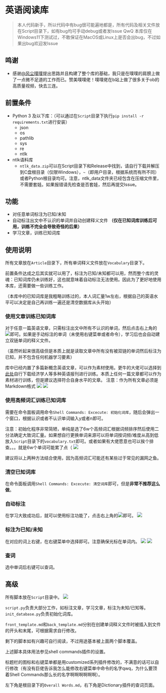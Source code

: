# 英语阅读库
> 本人代码新手，所以代码中有bug很可能遍地都是，所有代码及相关文件放在Script目录下，如有bug均可手动debug或者发Issue QwQ
> 本库仅在Windows11下测试过，不敢保证在MacOS或Linux上是否会出bug，不过如果出bug欢迎发Issue
## 鸣谢
- 感谢[@风尘噗噗](https://space.bilibili.com/67214698)提出思路并且构建了整个库的基础，我只是在噗噗的肩膀上做了一点微不足道的工作而已。赞美噗噗佬！噗噗佬在b站上做了很多关于ob的高质量视频，快去三连。
## 前置条件
- Python 3 及以下库：（可以通过在`Script`目录下执行`pip install -r requirements.txt`进行安装）
	- json
	- os
	- pathlib
	- sys
	- re
	- ntlk
- ntlk语料库
	- `ntlk_data.zip`可以在Script目录下和Release中找到，请自行下载并解压到C盘根目录（仅限Windows），`~`（即用户目录，根据系统而有所不同）或者Python根目录均可。注意，ntlk_data文件夹已经包含在压缩文件里，不需要套娃。如果报错请先检查是否套娃，然后再提交Issue。
## 功能
- 对任意单词标注为已知/未知
- 自动标注出文中不认识的单词并自动创建释义文件 **（仅在已知词库训练后可用，训练不完全会导致奇怪的后果）**
- 学习文章，训练已知词库
## 使用说明
所有文章放在`Article`目录下，所有单词释义文件放在`Vocabulary`目录下。

前置条件达成之后其实就可以用了，标注为已知/未知都可以用，然而整个库的灵魂：已知词库仍未训练好，这也就意味着自动标注无法使用。因此为了更好地使用本库，还需要做一些训练工作。

（本库中的已知词库是我粗略训练过的，本人词汇量1w左右，根据自己的英语水平可以决定是自己再训练一遍还是清空数据库从头开始）
### 使用文章训练已知词库
对于任意一篇英语文章，只需标注出文中所有不认识的单词，然后点击右上角的![](Assets/Pasted%20image%2020220523192145.png)即可。如果是手动标注的单词（未使用右键菜单或者命令），学习后也会自动建立双链单词的释义文件。

（虽然听起来很高级但是本质上就是读取文章中所有没有被双链的单词然后标注为已知，并不包含任何机器学习要素）

库中已经内置了多篇新概念英语文章，可以作为素材使用。更牛的大佬可以选择到[此处](https://github.com/hehonghui/the-economist-ebooks)自行下载经济学人等多种英语报刊进行训练。本质上任何一篇文章都可以作为素材进行训练，但是建议选择符合自身水平的文章。
注意：作为所有文章必须是Markdown格式
![](Assets/22-05-26_19-38-35.gif)
![](Assets/22-05-26_20-12-45.gif)
### 使用高频词汇训练已知词库
需要在命令面板调用命令`Shell Commands: Excecute: 初始化词库`，随后会弹出一个窗口，根据认识或者不认识单词输入y或者n即可。

注意：初始化程序非常简陋，单纯是选了6w个高频词汇根据词频排序然后使用二分法确定大致词汇量。如果想自行更换单词来源可以将单词按词频/难度从高到低放入`Script`目录下的`vocabulary.txt`即可。或者如果有大佬愿意也可以挨个排查。。。就是6w个单词可能累了点（
![](Assets/22-05-26_19-41-43.gif)

建议将以上两种方法结合使用，因为高频词汇可能还有某些过于常见的漏网之鱼。
### 清空已知词库
在命令面板调用`Shell Commands: Excecute: 清空词库`即可，但是**非常不推荐这么做**。
### 自动标注
在学习大致成功后，就可以使用标注功能了，点击右上角的![](Assets/Pasted%20image%2020220523211907.png)即可。
![](Assets/22-05-26_17-01-54.gif)

### 标注为已知/未知
在对应的词上右键，在右键菜单中选择即可。注意确保光标在单词内。
![](Assets/screenshots.gif)
![](Assets/220526%20165814.gif)
### 查词
选中单词后右键可以查词。
## 高级
所有脚本放在`Script`目录中。
![](Assets/Pasted%20image%2020220526194421.png)

`script.py`负责大部分工作，如标注文章，学习文章，标注为未知/已知等。
`init_database.py`负责初始化词库。

`front_template.md`和`back_template.md`分别在创建单词释义文件时被插入到文件的开头和末尾，可根据需求自行修改。

剩下的脚本如有兴趣可自行阅读，不过用途基本被上面两个脚本覆盖。

上述脚本具体用法参见shell commands插件的设置。

标题栏的图标和右键菜单都是用customized系列插件修改的，不满意的话可以自行修改（有没有巨佬告诉我怎么能修改右键菜单中命令的名字qwq，为什么要顶着Shell Commands那么长的名字啊啊啊啊啊啊）。

左下角是根目录下的`Overall Words.md`，右下角是Dictionary插件的查词页面。
